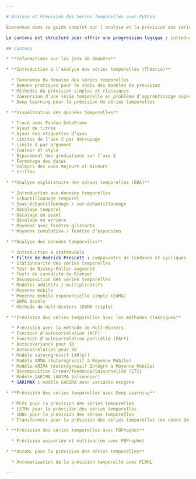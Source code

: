 ```yaml
---

# Analyse et Prévision des Séries Temporelles avec Python

Bienvenue dans ce guide complet sur l’analyse et la prévision des séries temporelles avec Python. Ce dépôt a pour but de vous fournir les connaissances, outils et techniques nécessaires pour relever les défis liés à l’analyse et à la prévision de données temporelles. Que vous soyez un débutant curieux de découvrir les bases de l’analyse des séries temporelles ou un praticien avancé souhaitant approfondir les modèles de prévision, ce guide est fait pour vous.

Le contenu est structuré pour offrir une progression logique : introduction aux concepts et pratiques de l’analyse des séries temporelles, visualisation des données, analyse exploratoire (EDA), puis analyse plus poussée. Nous passons ensuite à diverses méthodologies de prévision, incluant des modèles statistiques classiques, des approches avancées en deep learning, ainsi que l’utilisation de l’outil Prophet de Facebook pour des scénarios de prévision univariée et multivariée.

## Contenu

* **Informations sur les jeux de données**

* **Introduction à l’analyse des séries temporelles (Théorie)**

  * Taxonomie du domaine des séries temporelles
  * Bonnes pratiques pour le choix des modèles de prévision
  * Méthodes de prévision simples et classiques
  * Conversion d'une série temporelle en problème d’apprentissage supervisé
  * Deep learning pour la prévision de séries temporelles

* **Visualisation des données temporelles**

  * Tracé avec Pandas DataFrame
  * Ajout de titres
  * Ajout des étiquettes d’axes
  * Limites de l’axe X par découpage
  * Limite X par argument
  * Couleur et style
  * Espacement des graduations sur l’axe X
  * Formatage des dates
  * Valeurs des axes majeurs et mineurs
  * Grilles

* **Analyse exploratoire des séries temporelles (EDA)**

  * Introduction aux données temporelles
  * Échantillonnage temporel
  * Sous-échantillonnage / sur-échantillonnage
  * Décalage temporel
  * Décalage en avant
  * Décalage en arrière
  * Moyenne avec fenêtre glissante
  * Moyenne cumulative / fenêtre d’expansion

* **Analyse des données temporelles**

  * Introduction à statsmodels
  * Filtre de Hodrick-Prescott : composantes de tendance et cycliques
  * Stationnarité des séries temporelles
  * Test de Dickey-Fuller augmenté
  * Tests de causalité de Granger
  * Décomposition des séries temporelles
  * Modèles additifs / multiplicatifs
  * Moyenne mobile
  * Moyenne mobile exponentielle simple (EWMA)
  * EWMA double
  * Méthode de Holt-Winters (EWMA triple)

* **Prévision des séries temporelles avec les méthodes classiques**

  * Prévision avec la méthode de Holt-Winters
  * Fonction d’autocorrélation (ACF)
  * Fonction d’autocorrélation partielle (PACF)
  * Autocovariance pour 1D
  * Autocorrélation pour 1D
  * Modèle autorégressif (AR(p))
  * Modèle ARMA (Autorégressif à Moyenne Mobile)
  * Modèle ARIMA (Autorégressif Intégré à Moyenne Mobile)
  * Décomposition Erreur/Tendance/Saisonnalité (ETS)
  * Modèle SARIMA (ARIMA saisonnier)
  * SARIMAX : modèle SARIMA avec variable exogène

* **Prévision des séries temporelles avec Deep Learning**

  * MLPs pour la prévision des séries temporelles
  * LSTMs pour la prévision des séries temporelles
  * CNNs pour la prévision des séries temporelles
  * Transformers pour la prévision des séries temporelles (en cours de construction)

* **Prévision des séries temporelles avec FBProphet**

  * Prévision univariée et multivariée avec FBProphet

* **AutoML pour la prévision des séries temporelles**

  * Automatisation de la prévision temporelle avec FLAML

---
```




